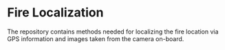 # Fire Localization
The repository contains methods needed for localizing the fire location via GPS information and images taken from the camera on-board.
